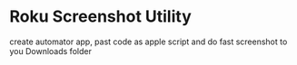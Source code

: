 Roku Screenshot Utility
======
create automator app, past code as apple script and do fast screenshot to you Downloads folder
